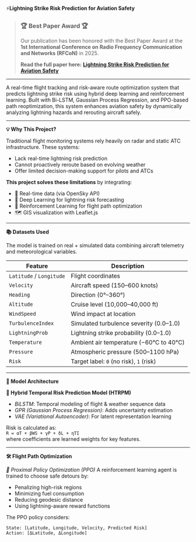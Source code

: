 ⚡**Lightning Strike Risk Prediction for Aviation Safety**
  
> ### 🏆 Best Paper Award 🏆
>
>Our publication has been honored with the Best Paper Award at the **1st International Conference on Radio Frequency Communication and Networks (RFCoN)** in 2025.
>
>**Read the full paper here:**
>[**Lightning Strike Risk Prediction for Aviation Safety**](https://ieeexplore.ieee.org/document/11085355)

---


A real-time flight tracking and risk-aware route optimization system that predicts lightning strike risk using hybrid deep learning and reinforcement learning. Built with Bi-LSTM, Gaussian Process Regression, and PPO-based path reoptimization, this system enhances aviation safety by dynamically analyzing lightning hazards and rerouting aircraft safely.

---

**💡 Why This Project?**

Traditional flight monitoring systems rely heavily on radar and static ATC infrastructure. These systems:
- Lack real-time lightning risk prediction
- Cannot proactively reroute based on evolving weather
- Offer limited decision-making support for pilots and ATCs

**This project solves these limitations** by integrating:
- 🔁 Real-time data (via OpenSky API)
- 🧠 Deep Learning for lightning risk forecasting
- 🧭 Reinforcement Learning for flight path optimization
- 🗺️ GIS visualization with Leaflet.js

---

**📚 Datasets Used**

The model is trained on real + simulated data combining aircraft telemetry and meteorological variables.

| Feature | Description |
|--------|-------------|
| `Latitude` / `Longitude` | Flight coordinates |
| `Velocity` | Aircraft speed (150–600 knots) |
| `Heading` | Direction (0°–360°) |
| `Altitude` | Cruise level (10,000–40,000 ft) |
| `WindSpeed` | Wind impact at location |
| `TurbulenceIndex` | Simulated turbulence severity (0.0–1.0) |
| `LightningProb` | Lightning strike probability (0.0–1.0) |
| `Temperature` | Ambient air temperature (−60°C to 40°C) |
| `Pressure` | Atmospheric pressure (500–1100 hPa) |
| `Risk` | Target label: `0` (no risk), `1` (risk) |

---

**🧠 Model Architecture**

**🔗 Hybrid Temporal Risk Prediction Model (HTRPM)**
- *BiLSTM*: Temporal modeling of flight & weather sequence data
- *GPR (Gaussian Process Regression)*: Adds uncertainty estimation
- *VAE (Variational Autoencoder)*: For latent representation learning

Risk is calculated as:  
`R = αT + βWS + γP + δL + ηTI`  
where coefficients are learned weights for key features.

---

**🛠️ Flight Path Optimization**

*🔄 Proximal Policy Optimization (PPO)*
A reinforcement learning agent is trained to choose safe detours by:
- Penalizing high-risk regions
- Minimizing fuel consumption
- Reducing geodesic distance
- Using lightning-aware reward functions

The PPO policy considers:
```text
State: [Latitude, Longitude, Velocity, Predicted Risk]
Action: [ΔLatitude, ΔLongitude]
